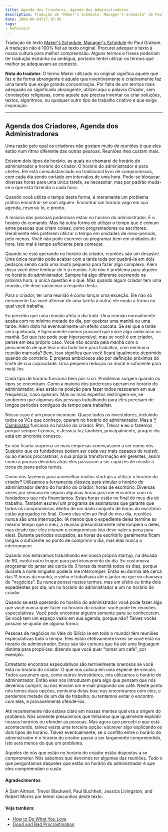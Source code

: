 ```yaml
---
title: Agenda dos Criadores, Agenda dos Administradores
description: Tradução de "Maker's Schedule, Manager's Schedule" de Paul Graham
date: 2009-08-04T17:16:00
tags:
- behaviour
---
```


Tradução do texto [Maker's Schedule, Manager's Schedule](http://www.paulgraham.com/makersschedule.html) do Paul Graham.
A tradução não é 100% fiel ao texto original. Procurei adequar o texto à nossa cultura para melhor compreensão. Alguns 
termos e frases poderiam ter tradução estranha ou ambígua, portanto tentei utilizar os termos que melhor se adequavam 
ao contexto.

<!--more-->

**Nota do tradutor**: O termo _Maker_ utilizado no original significa aquele que faz e de forma abrangente é aquele que 
inventivamente e criativamente faz uma tarefa que exige grande concentração. Por falta de um termos mais adequado ao 
significado abrangente, utilizei aqui o palavra _Criador_, sem conotações religiosas, como aquele que precisa inventar
ou criar soluções, textos, algoritmos, ou qualquer outro tipo de trabalho criativo e que exige inspiração.
*****

## Agenda dos Criadores, Agenda dos Administradores

Uma razão pelo qual os criadores não gostam muito de reuniões é que eles estão num ritmo diferente das outras pessoas. 
Reuniões lhes custam mais.

Existem dois tipos de horário, as quais eu chamarei de horário do administrador e horário do criador. O horário do 
administrador é para chefes. Ele está consubstanciado no tradicional livro de compromissos, com cada dia sendo cortado 
em intervalos de uma hora. Pode-se bloquear diversas horas para uma única tarefa, se necessitar, mas por padrão muda-se 
o que está fazendo a cada hora.

Quando você utiliza o tempo desta forma, é meramente um problema prático encontrar-se com alguém. Encontrar um horário 
vago em sua agenda, reservá-lo, e pronto.

A maioria das pessoas poderosas estão no horário do administrador. É o horário do comando. Mas há outra forma de 
utilizar o tempo que é comum entre pessoas que criam coisas, como programadores ou escritores. Geralmente eles preferem 
utilizar o tempo em unidades de meio-período, pelo menos. Você não pode escrever ou programar bem em unidades de hora. 
Isto mal é tempo suficiente para começar.

Quando se está operando no horário do criador, reuniões são um desastre. Uma única reunião pode acabar com a tarde toda 
por quebrá-la em dois pedaços sendo cada uma muito pequena para fazer algo complexo. Além disso você deve lembrar de ir 
à reunião. Isto não é problema para alguém no horário do administrador. Sempre há algo diferente ocorrendo na próxima 
hora; a única questão é o quê. Mas quando algum criador tem uma reunião, ele deve raciocinar a respeito desta.

Para o criador, ter uma reunião é como lançar uma exceção. Ele não só meramente faz você alternar de uma tarefa à 
outra; ele muda a forma na qual você trabalha.

Eu percebo que uma reunião afeta o dia todo. Uma reunião normalmente acaba com no mínimo metade do dia, por quebrar uma 
manhã ou uma tarde. Além disto há eventualmente um efeito cascata. Se sei que a tarde será quebrada, é ligeiramente 
menos provável que inicie algo ambicioso na manhã. Sei que isto pode soar hipersensível, mas se você é um criador, 
pense em seu próprio caso. Você não acorda pela manhã com o pensamento de que terá o dia todo livre para trabalhar, com 
nenhuma reunião marcada? Bem, isso significa que você ficará igualmente deprimido quando do contrário. E projetos 
ambiciosos são por definição próximos do limite de sua capacidade. Uma pequena redução na moral é suficiente para 
matá-los.

Cada tipo de horário funciona bem por si só. Problemas surgem quando os tipos se encontram. Como a maioria dos poderosos 
operam no horário do administrador, eles estão na posição para fazer todos ressoarem em sua frequência, caso queiram. 
Mas os mais espertos restringem-se, se souberem que algumas das pessoas trabalhando para eles precisam de longos 
períodos contíguos de tempo para trabalhar.

Nosso caso é um pouco incomum. Quase todos os investidores, incluindo todos os VCs que conheço, operam no horário do 
administrador. Mas a [Y Combinator](http://ycombinator.com/) funciona no horário do criador. Rtm, Trevor e eu o fazemos 
porque sempre fizemos, e Jessica faz também, principalmente, porque ela está em sincronia conosco.

Eu não ficaria surpreso se mais empresas começassem a ser como nós. Suspeito que os fundadores podem ser cada vez mais 
capazes de resistir, ou ao menos procrastinar, a sua própria transformação em gerentes, assim como à poucas décadas 
atrás eles passaram a ser capazes de resistir à troca do jeans pelos ternos.

Como nós fazemos para aconselhar muitas startups a utilizar o horário do criador? Utilizamos a ferramenta clássica para 
simular o horário do administrador dentro do horário do criador: horas de escritório. Diversas vezes por semana eu 
separo algumas horas para me encontrar com os fundadores que nós financiamos. Estas horas estão no final do meu dia de 
trabalho. Também escrevi um programa de assinaturas que garante que todos os compromissos dentro de um dado conjunto de 
horas do escritório estão agregados no final. Como elas vêm ao final do meu dia, reuniões nunca são uma interrupção. 
(A menos que o expediente deles termine ao mesmo tempo que o meu, a reunião presumidamente interromperá o deles, mas 
desde que eles criaram o compromisso isto deve valer a pena para eles). Durante períodos ocupados, as horas de 
escritório geralmente ficam longas o suficiente ao ponto de comprimir o dia, mas elas nunca o interrompem.

Quando nós estávamos trabalhando em nossa própria startup, na década de 90, evoluí outro truque para particionamento 
do dia. Eu costumava programar do jantar até cerca de 3 horas da manhã todos os dias, porque durante a noite ninguém 
poderia me interromper. Então eu dormia até cerca das 11 horas da manhã, e vinha e trabalhava até o jantar no que eu 
chamava de "negócios". Eu nunca pensei nestes termos, mas em efeito eu tinha dois expedientes por dia, um no horário 
do administrador e um no horário do criador.

Quando se está operando no horário do administrador você pode fazer algo que você nunca quer fazer no horário do 
criador: você pode ter reuniões especulativas. Você pode encontrar alguém somente para se conhecerem. Se você tem um 
espaço vazio em sua agenda, porque não? Talvez vocês possam se ajudar de alguma forma.

Pessoas de negócios no Vale do Silício (e em todo o mundo) têm reuniões especulativas todo o tempo. Eles estão 
efetivamente livres se você está no horário do administrador. Estes são tão comuns que há até uma linguagem distinta 
para propô-las: dizendo que você quer "tomar um café", por exemplo.

Entretanto encontros especulativos são terrivelmente onerosos se você está no horário do criador. O que nos coloca em 
uma espécie de vínculo. Todos assumem que, como outros investidores, nós utilizamos o horário do administrador. Então 
eles nos introduzem para algo que pensam que nós devemos cumprir, ou nos enviam um e-mail propondo um café. Neste ponto 
nós temos duas opções, nenhuma delas boa: nos encontramos com eles, e perdemos metade de um dia de trabalho; ou tentamos 
evitar o encontro com eles, e provavelmente ofendê-los.

Até recentemente não estava claro em nossas mentes qual era a origem do problema. Nós somente presumimos que tínhamos 
que igualmente explodir nossos horários ou ofender as pessoas. Mas agora que percebi o que está acontecendo, talvez 
exista uma terceira opção: escrever algo explicando os dois tipos de horário. Talvez eventualmente, se o conflito entre 
o horário do administrador e o horário do criador passe a ser largamente compreendido, isto será menos do que um 
problema.

Aqueles de nós que estão no horário do criador estão dispostos a se comprometer. Nós sabemos que devemos ter algumas 
das reuniões. Tudo o que perguntamos daqueles que estão no horário do administrador é que eles compreendam o custo.

#### Agradecimentos

À Sam Altman, Trevor Blackwell, Paul Buchheit, Jessica Livingston, and Robert Morris por lerem rascunhos deste texto.

#### Veja também:
* [How to Do What You Love](http://www.paulgraham.com/love.html)
* [Good and Bad Procrastination](http://www.paulgraham.com/procrastination.html)
